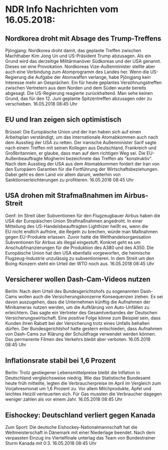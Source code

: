 # NDR Info Nachrichten vom 16.05.2018:


## Nordkorea droht mit Absage des Trump-Treffens
Pjöngjang:	Nordkorea droht damit, das geplante Treffen zwischen Machthaber Kim Jong Un und US-Präsident Trump abzusagen. Als ein Grund wird das derzeitige Militärmanöver Südkoreas und der USA genannt. Dieses sei eine Provokation. Nordkoreas Vize-Außenminister stellte aber auch eine Verbindung zum Atomprogramm des Landes her. Wenn die US-Regierung die Aufgabe der Atomwaffen verlange, habe Pjöngjang kein Interesse mehr an Gesprächen. Ein für heute geplantes Versöhnungstreffen zwischen Vertretern aus dem Norden und dem Süden wurde bereits abgesagt. Die US-Regierung reagierte zurückhaltend. Man sehe keinen Grund, das für den 12. Juni geplante Spitzentreffen abzusagen oder zu verschieben. 16.05.2018 08:45 Uhr 

## EU und Iran zeigen sich optimistisch
Brüssel: Die Europäische Union und der Iran haben sich auf einen Arbeitsplan verständigt, um das internationale Atomabkommen auch nach dem Ausstieg der USA zu retten. Der iranische Außenminister Sarif sagte nach einem Treffen mit seinen Kollegen aus Deutschland, Frankreich und Großbritannien, er glaube, dass man auf dem richtigen Weg sei. Die EU-Außenbeauftragte Mogherini bezeichnete das Treffen als "konstruktiv". Nach dem Ausstieg der USA aus dem Atomabkommen fordert der Iran von den Europäern Garantien für die Fortführung der Wirtschaftsbeziehungen. Dabei geht es dem Land vor allem darum, weiterhin von Sanktionserleichterungen zu profitieren. 16.05.2018 08:45 Uhr 

## USA drohen mit Strafmaßnahmen im Airbus-Streit
Genf: Im Streit über Subventionen für den Flugzeugbauer Airbus haben die USA der Europäischen Union Strafmaßnahmen angedroht. In einer Mitteilung des US-Handelsbeauftragten Lighthizer heißt es, wenn die EU nicht endlich aufhöre, die Regeln zu brechen, würde man Maßnahmen gegen EU-Produkte erlassen. Zuvor hatte die Welthandelsorganisation Subventionen für Airbus als illegal eingestuft. Konkret geht es um Anschubfinanzierungen für die Produktion des A380 und des A350. Die Europäische Union hat den USA ebenfalls vorgeworfen, die heimische Flugzeug-Industrie unzulässig zu subventionieren. In dem Streit um den Boing-Konzern steht ein Urteil der WTO noch aus. 16.05.2018 08:45 Uhr 

## Versicherer wollen Dash-Cam-Videos nutzen
Berlin: Nach dem Urteil des Bundesgerichtshofs zu sogenannten Dash-Cams wollen auch die Versicherungskonzerne Konsequenzen ziehen. Es sei davon auszugehen, dass die Unternehmen künftig die Aufnahmen der Minikameras nutzen werden, um die Aufklärung von Auto-Unfällen zu erleichtern. Das sagte ein Vertreter des Gesamtverbandes der Deutschen Versicherungswirtschaft. Eine positive Folge könne zum Beispiel sein, dass Kunden ihren Rabatt bei der Versicherung trotz eines Unfalls behalten dürfen. Der Bundesgerichtshof hatte gestern entschieden, dass Aufnahmen von Dash-Cams zur Klärung der Schuldfrage verwendet werden können. Das permanente Filmen des Verkehrs bleibt aber verboten. 16.05.2018 08:45 Uhr 

## Inflationsrate stabil bei 1,6 Prozent
Berlin: Trotz gestiegener Lebensmittelpreise bleibt die Inflation in Deutschland vergleichsweise niedrig. Wie das Statistische Bundesamt heute früh mitteilte, legten die Verbraucherpreise im April im Vergleich zum Vorjahresmonat um 1,6 Prozent zu. Vor allem Milchprodukte, Äpfel und leichtes Heizöl verteuerten sich. Für Gas mussten die Verbraucher dagegen weniger zahlen als vor einem Jahr. 16.05.2018 08:45 Uhr 

## Eishockey: Deutschland verliert gegen Kanada
Zum Sport: Die deutsche Eishockey-Nationalmannschaft hat die Weltmeisterschaft in Dänemark mit einer Niederlage beendet. Nach dem verpassten Einzug ins Viertelfinale unterlag das Team von Bundestrainer Sturm Kanada mit 0:3. 16.05.2018 08:45 Uhr 
